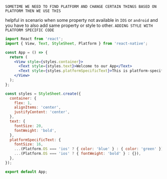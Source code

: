 `SOMETIME WE NEED TO FIND PLATFORM AND CHANGE CERTAIN THINGS BASED ON PLATFORM THEN WE USE THIS`

helpful in scenario when some property not available in `IOS` or `android`  and you have to also add same property or style to other.
`ADDING STYLE WITH PLATFORM SPECIFIC CODE`

```jsx
import React from 'react';
import { View, Text, StyleSheet, Platform } from 'react-native';

const App = () => {
  return (
    <View style={styles.container}>
      <Text style={styles.text}>Welcome to our App</Text>
      <Text style={styles.platformSpecificText}>This is platform-specific text</Text>
    </View>
  );
};

const styles = StyleSheet.create({
  container: {
    flex: 1,
    alignItems: 'center',
    justifyContent: 'center',
  },
  text: {
    fontSize: 20,
    fontWeight: 'bold',
  },
  platformSpecificText: {
    fontSize: 16,
    ...(Platform.OS === 'ios' ? { color: 'blue' } : { color: 'green' }),
    ...(Platform.OS === 'ios' ? { fontWeight: 'bold' } : {}),
  },
});

export default App;

```


